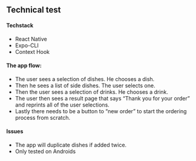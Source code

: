 ## Technical test

#### Techstack
* React Native
* Expo-CLI
* Context Hook

#### The app flow:
* The user sees a selection of dishes. He chooses a dish.
* Then he sees a list of side dishes. The user selects one.
* Then the user sees a selection of drinks. He chooses a drink.
* The user then sees a result page that says “Thank you for your order” and reprints all of the user selections.
* Lastly there needs to be a button to “new order” to start the ordering process from scratch.

#### Issues
* The app will duplicate dishes if added twice.
* Only tested on Androids
